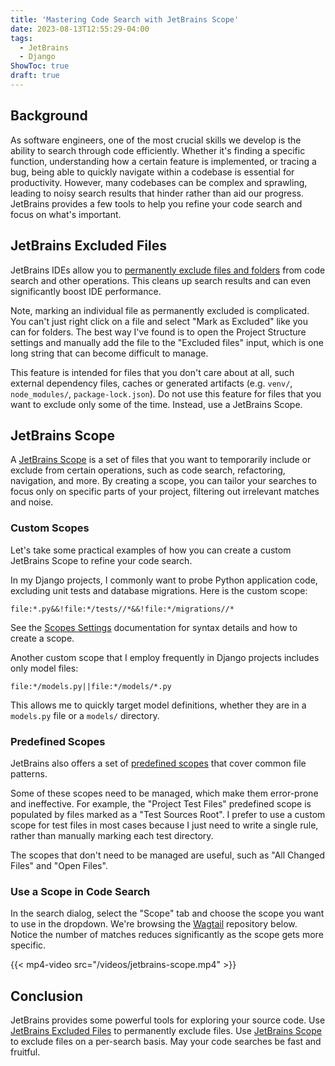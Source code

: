 ```yaml
---
title: 'Mastering Code Search with JetBrains Scope'
date: 2023-08-13T12:55:29-04:00
tags:
  - JetBrains
  - Django
ShowToc: true
draft: true
---
```


## Background

As software engineers, one of the most crucial skills we develop is the ability to search through code efficiently. Whether it's finding a specific function, understanding how a certain feature is implemented, or tracing a bug, being able to quickly navigate within a codebase is essential for productivity. However, many codebases can be complex and sprawling, leading to noisy search results that hinder rather than aid our progress. JetBrains provides a few tools to help you refine your code search and focus on what's important.

## JetBrains Excluded Files

JetBrains IDEs allow you to [permanently exclude files and folders](https://www.jetbrains.com/help/idea/content-roots.html#exclude-files-folders) from code search and other operations. This cleans up search results and can even significantly boost IDE performance.

Note, marking an individual file as permanently excluded is complicated. You can't just right click on a file and select "Mark as Excluded" like you can for folders. The best way I've found is to open the Project Structure settings and manually add the file to the "Excluded files" input, which is one long string that can become difficult to manage.

This feature is intended for files that you don't care about at all, such external dependency files, caches or generated artifacts (e.g. `venv/`, `node_modules/`, `package-lock.json`). Do not use this feature for files that you want to exclude only some of the time. Instead, use a JetBrains Scope.

## JetBrains Scope

A [JetBrains Scope](https://www.jetbrains.com/help/pycharm/scope.html) is a set of files that you want to temporarily include or exclude from certain operations, such as code search, refactoring, navigation, and more. By creating a scope, you can tailor your searches to focus only on specific parts of your project, filtering out irrelevant matches and noise.

### Custom Scopes

Let's take some practical examples of how you can create a custom JetBrains Scope to refine your code search.

In my Django projects, I commonly want to probe Python application code, excluding unit tests and database migrations. Here is the custom scope:

```
file:*.py&&!file:*/tests//*&&!file:*/migrations//*
```

See the [Scopes Settings](https://www.jetbrains.com/help/pycharm/settings-scopes.html) documentation for syntax details and how to create a scope.

Another custom scope that I employ frequently in Django projects includes only model files:

```
file:*/models.py||file:*/models/*.py
```

This allows me to quickly target model definitions, whether they are in a `models.py` file or a `models/` directory.

### Predefined Scopes

JetBrains also offers a set of [predefined scopes](https://www.jetbrains.com/help/pycharm/scope.html#predefined) that cover common file patterns.

Some of these scopes need to be managed, which make them error-prone and ineffective. For example, the "Project Test Files" predefined scope is populated by files marked as a "Test Sources Root". I prefer to use a custom scope for test files in most cases because I just need to write a single rule, rather than manually marking each test directory.

The scopes that don't need to be managed are useful, such as "All Changed Files" and "Open Files".

### Use a Scope in Code Search

In the search dialog, select the "Scope" tab and choose the scope you want to use in the dropdown. We're browsing the [Wagtail](https://github.com/wagtail/wagtail) repository below. Notice the number of matches reduces significantly as the scope gets more specific.

{{< mp4-video src="/videos/jetbrains-scope.mp4" >}}

## Conclusion

JetBrains provides some powerful tools for exploring your source code. Use [JetBrains Excluded Files](#jetbrains-excluded-files) to permanently exclude files. Use [JetBrains Scope](#jetbrains-scope) to exclude files on a per-search basis. May your code searches be fast and fruitful.
